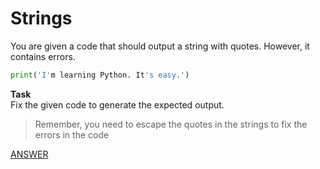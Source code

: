 # Strings

You are given a code that should output a string with quotes.
However, it contains errors.

```python
print('I'm learning Python. It's easy.')
```

**Task** </br>
Fix the given code to generate the expected output.

> Remember, you need to escape the quotes in the strings to fix the errors in the code

[ANSWER](/Answers/00005-%20Output%20The%20String.py)
